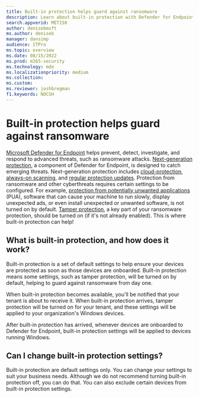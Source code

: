 ```yaml
---
title: Built-in protection helps guard against ransomware
description: Learn about built-in protection with Defender for Endpoint and how it helps guard against ransomware.
search.appverid: MET150 
author: denisebmsft
ms.author: deniseb
manager: dansimp 
audience: ITPro
ms.topic: overview
ms.date: 08/15/2022 
ms.prod: m365-security
ms.technology: mde
ms.localizationpriority: medium
ms.collection: 
ms.custom: 
ms.reviewer: joshbregman
f1.keywords: NOCSH
---
```


# Built-in protection helps guard against ransomware

[Microsoft Defender for Endpoint](microsoft-defender-endpoint.md) helps prevent, detect, investigate, and respond to advanced threats, such as ransomware attacks. [Next-generation protection](next-generation-protection.md), a component of Defender for Endpoint, is designed to catch emerging threats. Next-generation protection includes [cloud-protection](cloud-protection-microsoft-defender-antivirus.md), [always-on scanning](configure-protection-features-microsoft-defender-antivirus.md), and [regular protection updates](manage-updates-baselines-microsoft-defender-antivirus.md). Protection from ransomware and other cyberthreats requires certain settings to be configured. For example, [protection from potentially unwanted applications](detect-block-potentially-unwanted-apps-microsoft-defender-antivirus.md) (PUA), software that can cause your machine to run slowly, display unexpected ads, or even install unexpected or unwanted software, is not turned on by default. [Tamper protection](prevent-changes-to-security-settings-with-tamper-protection.md), a key part of your ransomware protection, should be turned on (if it's not already enabled). This is where built-in protection can help!

## What is built-in protection, and how does it work?

Built-in protection is a set of default settings to help ensure your devices are protected as soon as those devices are onboarded. Built-in protection means some settings, such as tamper protection, will be turned on by default, helping to guard against ransomware from day one. 

When built-in protection becomes available, you'll be notified that your tenant is about to receive it. When built-in protection arrives, tamper protection will be turned on for your tenant, and these settings will be applied to your organization's Windows devices.

After built-in protection has arrived, whenever devices are onboarded to Defender for Endpoint, built-in protection settings will be applied to devices running Windows.

## Can I change built-in protection settings?

Built-in protection are default settings only. You can change your settings to suit your business needs. Although we do not recommend turning built-in protection off, you can do that. You can also exclude certain devices from built-in protection settings.



